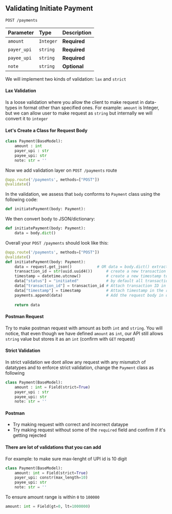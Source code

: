 
## Validating Initiate Payment

```http
POST /payments
```


| Parameter | Type     | Description                       |
| :-------- | :------- | :-------------------------------- |
| `amount`         | `Integer` | **Required** |
| `payer_upi`      | `string`  | **Required** |
| `payee_upi`      | `string`  | **Required** |
| `note`      	   | `string`  | **Optional** |


We will implement two kinds of validation: `lax` and `strict`

#### Lax Validation
Is a loose validation where you allow the client to make request in data-types in format other than specified ones. For example: `amount` is Integer, but we can allow user to make request as `string` but internally we will convert it to `integer`

#### Let's Create a Class for Request Body
```python
class Payment(BaseModel):
	amount : int
	payer_upi : str
	payee_upi: str
	note: str = ''
```

Now we add validation layer on `POST /payments` route
```python
@app.route('/payments', methods=["POST"])
@validate()
```

In the validation, we assess that `body` conforms to `Payment` class using the following code:
```python
def initiatePayment(body: Payment):
```

We then convert body to JSON/dictionary:
```python
def initiatePayment(body: Payment):
	data = body.dict()
```

Overall your `POST /payments` should look like this:
```python
@app.route('/payments', methods=["POST"])
@validate()
def initiatePayment(body: Payment):
	data = request.get_json()			# OR data = body.dict() extract the request body and store it in variable "data"
	transaction_id = str(uuid.uuid4())		# create a new transaction ID using uuid() library
	timestamp = datetime.utcnow()			# create a new timestamp to capture the transaction time
	data["status"] = "initiated"			# by default all transactions starts with status as "initiated"
	data["transaction_id"] = transaction_id	# Attach transaction ID in the requestbody
	data["timestamp"] = timestamp 			# Attach timestamp in the request body
	payments.append(data)					# Add the request body in our "payments" database
 
	return data
```

#### Postman Request
Try to make postman request with amount as both `int` and `string`.
You will notice, that even though we have defined `amount` as `int`, our API still allows `string` value but stores it as an `int` (confirm with `GET` request)


#### Strict Validation
In strict validation we dont allow any request with any mismatch of datatypes and to enforce strict validation, change the `Payment` class as following

```python
class Payment(BaseModel):
	amount : int = Field(strict=True)
	payer_upi : str
	payee_upi: str
	note: str = ''
```



#### Postman
* Try making request with correct and incorrect dataype
* Try making request without some of the `required` field and confirm if it's getting rejected

#### There are lot of validations that you can add
For example: to make sure max-lenght of UPI id is 10 digit
```python
class Payment(BaseModel):
    amount: int = Field(strict=True)
    payer_upi: constr(max_length=10)  
    payee_upi: str
    note: str = ''
```

To ensure amount range is within `0` to `100000`
```python
amount: int = Field(gt=0, lt=1000000)
```
